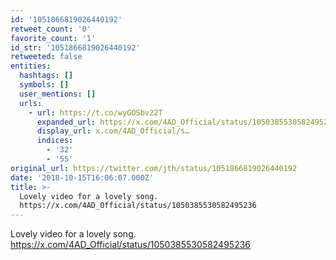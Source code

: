 ```yaml
---
id: '1051866819026440192'
retweet_count: '0'
favorite_count: '1'
id_str: '1051866819026440192'
retweeted: false
entities:
  hashtags: []
  symbols: []
  user_mentions: []
  urls:
    - url: https://t.co/wyGOSbv22T
      expanded_url: https://x.com/4AD_Official/status/1050385530582495236
      display_url: x.com/4AD_Official/s…
      indices:
        - '32'
        - '55'
original_url: https://twitter.com/jth/status/1051866819026440192
date: '2018-10-15T16:06:07.000Z'
title: >-
  Lovely video for a lovely song.
  https://x.com/4AD_Official/status/1050385530582495236
---
```


Lovely video for a lovely song. https://x.com/4AD_Official/status/1050385530582495236